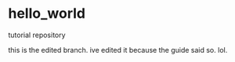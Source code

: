 # hello_world
tutorial repository

this is the edited branch. ive edited it because the guide said so. lol.
